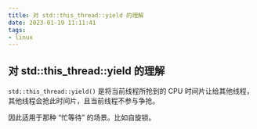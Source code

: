 ```yaml
---
title: 对 std::this_thread::yield 的理解
date: 2023-01-19 11:11:41
tags:
- linux
---
```


## 对 std::this_thread::yield 的理解

`std::this_thread::yield()` 是将当前线程所抢到的 CPU 时间片让给其他线程，其他线程会抢此时间片，且当前线程不参与争抢。

因此适用于那种 “忙等待” 的场景。比如自旋锁。
